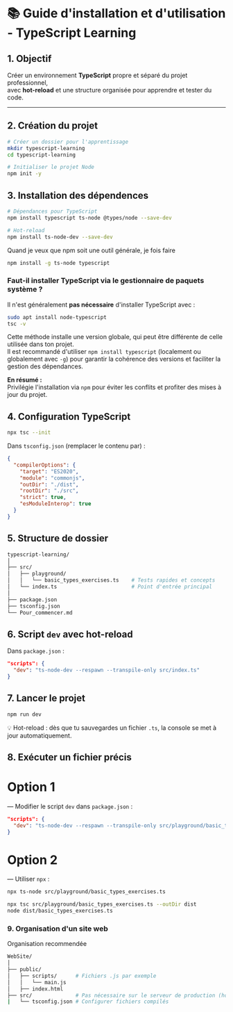 # 📚 Guide d'installation et d'utilisation - TypeScript Learning

## 1. Objectif
Créer un environnement **TypeScript** propre et séparé du projet professionnel,  
avec **hot-reload** et une structure organisée pour apprendre et tester du code.

---

## 2. Création du projet
```bash
# Créer un dossier pour l'apprentissage
mkdir typescript-learning
cd typescript-learning

# Initialiser le projet Node
npm init -y
```

## 3. Installation des dépendences
```bash
# Dépendances pour TypeScript
npm install typescript ts-node @types/node --save-dev

# Hot-reload
npm install ts-node-dev --save-dev
```
Quand je veux que npm soit une outil générale, je fois faire
```bash
npm install -g ts-node typescript
```
 
### Faut-il installer TypeScript via le gestionnaire de paquets système ?

Il n'est généralement **pas nécessaire** d'installer TypeScript avec :
```bash
sudo apt install node-typescript
tsc -v
```
Cette méthode installe une version globale, qui peut être différente de celle utilisée dans ton projet.  
Il est recommandé d'utiliser `npm install typescript` (localement ou globalement avec `-g`) pour garantir la cohérence des versions et faciliter la gestion des dépendances.

**En résumé :**  
Privilégie l'installation via `npm` pour éviter les conflits et profiter des mises à jour du projet.

## 4. Configuration TypeScript
```bash
npx tsc --init
```

Dans `tsconfig.json` (remplacer le contenu par) :
```json
{
  "compilerOptions": {
    "target": "ES2020",
    "module": "commonjs",
    "outDir": "./dist",
    "rootDir": "./src",
    "strict": true,
    "esModuleInterop": true
  }
}
```


## 5. Structure de dossier
```bash
typescript-learning/
│
├── src/
│   ├── playground/         
│   │   └── basic_types_exercises.ts    # Tests rapides et concepts
│   └── index.ts                        # Point d'entrée principal
│
├── package.json
├── tsconfig.json
└── Pour_commencer.md
```
## 6. Script `dev` avec hot-reload
Dans `package.json` :
```json
"scripts": {
  "dev": "ts-node-dev --respawn --transpile-only src/index.ts"
}
```
## 7. Lancer le projet
```bash
npm run dev
```
💡 Hot-reload : dès que tu sauvegardes un fichier `.ts`, la console se met à jour automatiquement.

## 8. Exécuter un fichier précis

# Option 1
— Modifier le script `dev` dans `package.json` :
```json
"scripts": {
  "dev": "ts-node-dev --respawn --transpile-only src/playground/basic_types_exercises.ts"
}
```

# Option 2
— Utiliser `npx` :
```bash
npx ts-node src/playground/basic_types_exercises.ts
```
```bash
npx tsc src/playground/basic_types_exercises.ts --outDir dist
node dist/basic_types_exercises.ts
```

### 9. Organisation d'un site web
Organisation recommendée
```bash
WebSite/
│
├── public/
│   ├── scripts/      # Fichiers .js par exemple
│   │   └── main.js
│   ├── index.html
├── src/              # Pas nécessaire sur le serveur de production (host)
|   └── tsconfig.json # Configurer fichiers compilés   
```